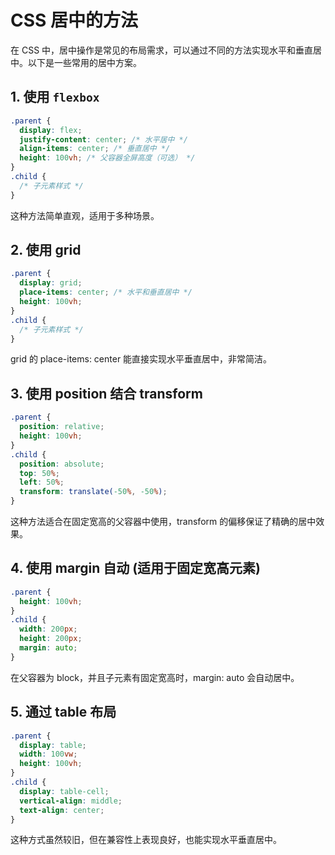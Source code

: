 # CSS 居中的方法

在 CSS 中，居中操作是常见的布局需求，可以通过不同的方法实现水平和垂直居中。以下是一些常用的居中方案。

## 1. 使用 `flexbox`
```css
.parent {
  display: flex;
  justify-content: center; /* 水平居中 */
  align-items: center; /* 垂直居中 */
  height: 100vh; /* 父容器全屏高度（可选） */
}
.child {
  /* 子元素样式 */
}
```

这种方法简单直观，适用于多种场景。

## 2. 使用 grid
```css
.parent {
  display: grid;
  place-items: center; /* 水平和垂直居中 */
  height: 100vh;
}
.child {
  /* 子元素样式 */
}
```
grid 的 place-items: center 能直接实现水平垂直居中，非常简洁。

## 3. 使用 position 结合 transform
```css
.parent {
  position: relative;
  height: 100vh;
}
.child {
  position: absolute;
  top: 50%;
  left: 50%;
  transform: translate(-50%, -50%);
}
```
这种方法适合在固定宽高的父容器中使用，transform 的偏移保证了精确的居中效果。

## 4. 使用 margin 自动 (适用于固定宽高元素)
```css
.parent {
  height: 100vh;
}
.child {
  width: 200px;
  height: 200px;
  margin: auto;
}
```
在父容器为 block，并且子元素有固定宽高时，margin: auto 会自动居中。

## 5. 通过 table 布局
```css
.parent {
  display: table;
  width: 100vw;
  height: 100vh;
}
.child {
  display: table-cell;
  vertical-align: middle;
  text-align: center;
}
```
这种方式虽然较旧，但在兼容性上表现良好，也能实现水平垂直居中。



